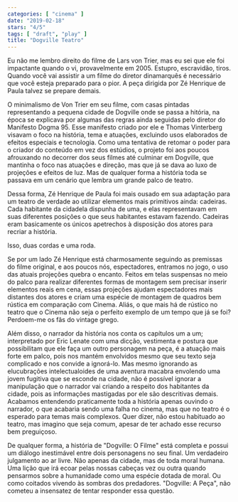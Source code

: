 ```yaml
---
categories: [ "cinema" ]
date: "2019-02-18"
stars: "4/5"
tags: [ "draft", "play" ]
title: "Dogville Teatro"
---
```

Eu não me lembro direito do filme de Lars von Trier, mas eu sei que ele
foi impactante quando o vi, provavelmente em 2005. Estupro, escravidão,
tiros. Quando você vai assistir a um filme do diretor dinamarquês é
necessário que você esteja preparado para o pior. A peça dirigida
por Zé Henrique de Paula talvez se prepare demais.

O minimalismo de Von Trier em seu filme, com casas pintadas representando
a pequena cidade de Dogville onde se passa a hitória, na época se
explicava por algumas das regras ainda seguidas pelo diretor do Manifesto
Dogma 95. Esse manifesto criado por ele e Thomas Vinterberg visavam
o foco na história, tema e atuações, excluindo usos elaborados de
efeitos especiais e tecnologia. Como uma tentativa de retomar o poder
para o criador do conteúdo em vez dos estúdios, o projeto foi aos
poucos afrouxando no decorrer dos seus filmes até culminar em Dogville,
que mantinha o foco nas atuações e direção, mas que já se dava ao
luxo de projeções e efeitos de luz. Mas de qualquer forma a história
toda se passava em um cenário que lembra um grande palco de teatro.

Dessa forma, Zé Henrique de Paula foi mais ousado em sua adaptação
para um teatro de verdade ao utilizar elementos mais primitivos
ainda: cadeiras. Cada habitante da cidadela dispunha de uma, e elas
representavam em suas diferentes posições o que seus habitantes estavam
fazendo. Cadeiras eram basicamente os únicos apetrechos à disposição
dos atores para recriar a história.

Isso, duas cordas e uma roda.

Se por um lado Zé Henrique está charmosamente seguindo as premissas
do filme original, e aos poucos nós, espectadores, entramos no jogo,
o uso das atuais projeções quebra o encanto. Feitos em telas suspensas
no meio do palco para realizar diferentes formas de montagem sem precisar
inserir elementos reais em cena, essas projeções ajudam espectadores
mais distantes dos atores e criam uma espécie de montagem de quadros bem
rústica em comparação com Cinema. Aliás, o que mais há de rústico
no teatro que o Cinema não seja o perfeito exemplo de um tempo que já
se foi? Perdoem-me os fãs do vintage grego.

Além disso, o narrador da história nos conta os capítulos um a um;
interpretado por Eric Lenate com uma dicção, vestimenta e postura que
possibilitam que ele faça um outro personagem na peça, é a atuação
mais forte em palco, pois nos mantém envolvidos mesmo que seu texto
seja complicado e nos convide a ignorá-lo. Mas mesmo ignorando as
elucubrações intelectualoides de uma aventura macabra envolendo uma
jovem fugitiva que se esconde na cidade, não é possível ignorar
a manipulação que o narrador vai criando a respeito dos habitantes
da cidade, pois as informações mastigadas por ele são descritivas
demais. Acabamos entendendo praticamente toda a história apenas ouvindo
o narrador, o que acabaria sendo uma falha no cinema, mas que no teatro
é o esperado para temas mais complexos. Quer dizer, não estou habituado
ao teatro, mas imagino que seja comum, apesar de ter achado esse recurso
bem preguiçoso.

De qualquer forma, a história de "Dogville: O Filme" está completa e
possui um diálogo inestimável entre dois personagens no seu final. Um
verdadeiro julgamento ao ar livre. Não apenas da cidade, mas de toda
moral humana. Uma lição que irá ecoar pelas nossas cabeças vez ou
outra quando pensarmos sobre a humanidade como uma espécie dotada de
moral. Ou como coitados vivendo às sombras dos predadores. "Dogville:
A Peça", não cometeu a insensatez de tentar responder essa questão.
